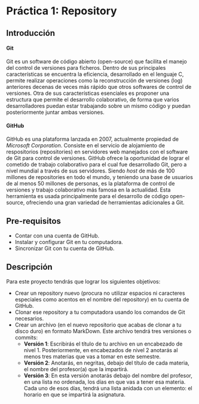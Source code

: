 # Práctica 1: Repository

## Introducción

#### Git
Git es un software de código abierto (open-source) que facilita el manejo del control de versiones para ficheros. Dentro de sus principales características se encuentra la eficiencia, desarrollado en el lenguaje C, permite realizar operaciones como la reconstrucción de versiones (log) anteriores decenas de veces más rápido que otros softwares de control de versiones. Otra de sus características esenciales es proponer una estructura que permite el desarrollo colaborativo, de forma que varios desarrolladores puedan estar trabajando sobre un mismo código y puedan posteriormente juntar ambas versiones.

#### GitHub
GitHub es una plataforma lanzada en 2007, actualmente propiedad de *Microsoft Corporation*. Consiste en el servicio de alojamiento de respositorios (repositories) en servidores web manejados con el software de Git para control de versiones. GitHub ofrece la oportunidad de lograr el cometido de trabajo colaborativo para el cual fue desarrollado Git, pero a nivel mundial a través de sus servidores. Siendo *host* de más de 100 millones de repositories en todo el mundo, y teniendo una base de usuarios de al menos 50 millones de personas, es la plataforma de control de versiones y trabajo colaborativo más famosa en la actualidad. Esta herramienta es usada principalmente para el desarrollo de código open-source, ofreciendo una gran variedad de herramientas adicionales a Git.

## Pre-requisitos

* Contar con una cuenta de GitHub.
* Instalar y configurar Git en tu computadora.
* Sincronizar Git con tu cuenta de GitHub.


## Descripción

Para este proyecto tendrás que lograr los siguientes objetivos:

* Crear un repository nuevo (procura no utilizar espacios ni caracteres especiales como acentos en el nombre del repository) en tu cuenta de GitHub.
* Clonar ese repository a tu computadora usando los comandos de Git necesarios.
* Crear un archivo (en el nuevo repositorio que acabas de clonar a tu disco duro) en formato MarkDown. Este archivo tendrá tres versiones o commits:
  - **Versión 1**: Escribirás el título de tu archivo en un encabezado de nivel 1. Posteriormente, en encabezados de nivel 2 anotarás al menos tres materias que vas a tomar en este semestre.
  - **Versión 2**: Anotarás, en negritas, debajo del título de cada materia, el nombre del profesor(a) que la impartirá.
  - **Versión 3**: En esta versión anotarás debajo del nombre del profesor, en una lista no ordenada, los días en que vas a tener esa materia. Cada uno de esos días, tendrá una lista anidada con un elemento: el horario en que se impartirá la asignatura.
